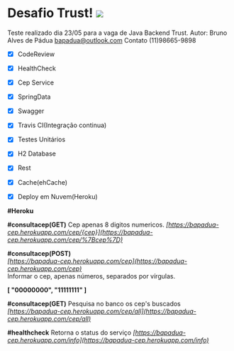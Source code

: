 
# Desafio Trust! <img src="https://travis-ci.org/bapadua/desafio-trust.svg?branch=master">

Teste realizado dia 23/05 para a vaga de Java Backend Trust.
Autor: Bruno Alves de Pádua 
<bapadua@outlook.com>
Contato (11)98665-9898

 - [x] CodeReview
 - [x] HealthCheck
 - [x] Cep Service
 - [x] SpringData
 - [x] Swagger
 - [x] Travis CI(Integração continua)
 - [x] Testes Unitários
 - [x] H2 Database
 - [x] Rest
 - [x] Cache(ehCache)
 - [x] Deploy em Nuvem(Heroku)
 


**#Heroku**

**#consultacep(GET)** 
Cep apenas 8 digitos numericos. 
 *[https://bapadua-cep.herokuapp.com/cep/{cep}](https://bapadua-cep.herokuapp.com/cep/%7Bcep%7D)*  

**#consultacep(POST)**  
*[https://bapadua-cep.herokuapp.com/cep](https://bapadua-cep.herokuapp.com/cep)*  
Informar o cep, apenas números, separados por vírgulas. 

****[
 "00000000", 
"11111111"
 ]****
 
  **#consultacep(GET)** 
  Pesquisa no banco os cep's buscados 
 *[https://bapadua-cep.herokuapp.com/cep/all](https://bapadua-cep.herokuapp.com/cep/all)*  

**#healthcheck** 
Retorna o status do serviço 
 *[https://bapadua-cep.herokuapp.com/info](https://bapadua-cep.herokuapp.com/info)*
